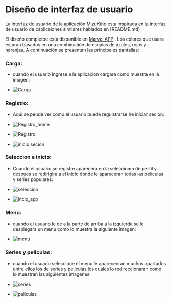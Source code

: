 # Diseño de interfaz de usuario
La interfaz de usuario de la aplicación MizuKino esta inspirada en la interfaz de usuario de caplicaiones similares hablados en [README.md]

El diseño completoe esta disponible en [Marvel APP](https://marvelapp.com/) . Los colores que usara estaran basados en una combinación de escalas de azules, rojos y naranjas. A continuación se presentan las principales pantallas:
### Carga:
- cuando el usuario ingrese a la aplicacion cargara como muestra en la imagen:

- ![Carga](/Images/Mockups/1.jpg)

### Registro:
- Aqui se peude ver como el usuario puede reguistrarse he iniciar secion:

- ![Registro_home](/Images/Mockups/3.jpg)
- ![Registro](/Images/Mockups/4.jpg)
- ![inicio secion](/Images/Mockups/5.jpg)

### Seleccion e inicio:
- Cuando el usuario se registre aparecera en la seleccionm de perfil y despues se redirigira a el inicio donde le apareceran todas las peliculas y series populares:

- ![seleccion](/Images/Mockups/6.jpg)
- ![incio_app](/Images/Mockups/7.jpg)

### Menu:
- cuando el usuario le de a la parte de arriba a la izquierda se le desplegara un menu como lo muestra la siguiente imagen:

- ![menu](/Images/Mockups/8.jpg)

### Series y peliculas:
- cuando el usuario seleccione el menu le aparecenran muchos apartados entre ellos los de series y peliculas los cuales lo redireccionaran como lo muestran las siguientes imagenes:

- ![series](/Images/Mockups/9.jpg)
- ![peliculas](/Images/Mockups/10.jpg)
